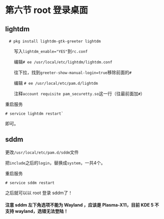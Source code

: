 # 第六节 root 登录桌面

## lightdm

`　# pkg install lightdm-gtk-greeter lightdm`

　　写入`lightdm_enable="YES"`到`rc.conf`

　　编辑`# ee /usr/local/etc/lightdm/lightdm.conf`

　　往下拉，找到`greeter-show-manual-login=true`移除前面的`#`

　　编辑 `# ee /usr/local/etc/pam.d/lightdm`

　　注释`account requisite pam_securetty.so`这一行（往最前面加`#`）

重启服务

```
# service lightdm restart`
```

即可。

## sddm

更改`/usr/local/etc/pam.d/sddm`文件

把`include`之后的`login`，替换成`system`，一共4个。

重启服务

```
# service sddm restart
```

之后就可以以 root 登录 sddm了！

#### 注意 sddm 左下角选项不能为 Wayland ，应该是 Plasma-X11，目前 KDE 5 不支持 wayland，选错无法登陆！
